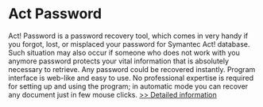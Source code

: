 # Act Password
Act! Password is a password recovery tool, which comes in very handy if you forgot, lost, or misplaced your password for Symantec Act! database. Such situation may also occur if someone who does not work with you anymore password protects your vital information that is absolutely necessary to retrieve. Any password could be recovered instantly. Program interface is web-like and easy to use. No professional expertise is required for setting up and using the program; in automatic mode you can recover any document just in few mouse clicks.
[>> Detailed information](https://secure.shareit.com/shareit/product.html?productid=133571&affiliateid=200057808)